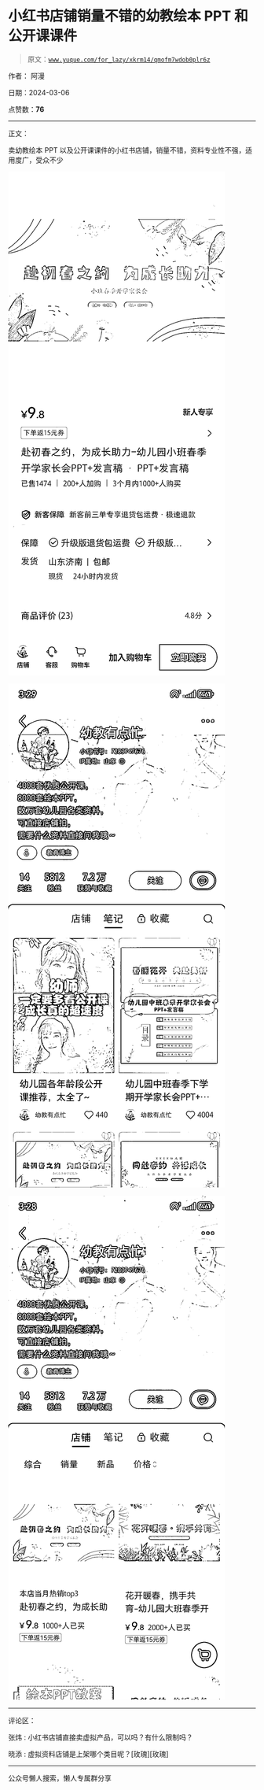 # 小红书店铺销量不错的幼教绘本 PPT 和公开课课件

> 原文：[`www.yuque.com/for_lazy/xkrm14/qmofm7wdob0plr6z`](https://www.yuque.com/for_lazy/xkrm14/qmofm7wdob0plr6z)

作者： 阿漫

日期：2024-03-06

点赞数：**76**

* * *

正文：

卖幼教绘本 PPT 以及公开课课件的小红书店铺，销量不错，资料专业性不强，适用度广，受众不少

![](img/e6148f28758c80881d0456c14a93063b.png)

![](img/9abfbe88c30472a861f08410d3471683.png)

![](img/456f2bed78f48a349d5a1c8d619876dc.png)

* * *

评论区：

张炜 : 小红书店铺直接卖虚拟产品，可以吗？有什么限制吗？

晓添 : 虚拟资料店铺是上架哪个类目呢？[玫瑰][玫瑰]

* * *

公众号懒人搜索，懒人专属群分享